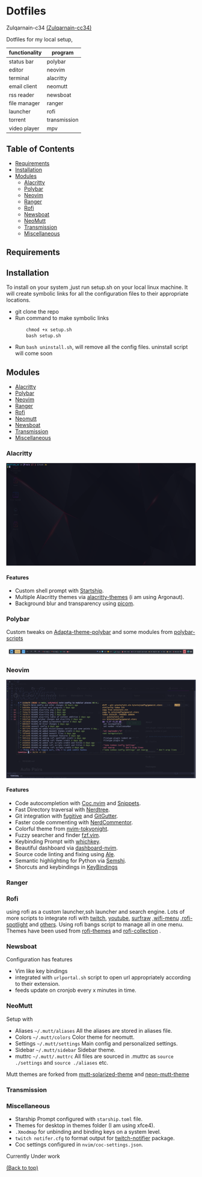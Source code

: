 # Dotfiles

Zulqarnain-c34 [(Zulqarnain-cc34)](www.github.com/Zulqarnain-cc34)


Dotfiles for my local setup,


| functionality | program      |
|---------------|--------------|
| status bar    | polybar      |
| editor	    | neovim       |
| terminal      | alacritty    |
| email client  | neomutt      |
| rss reader    | newsboat     |
| file manager  | ranger       |
| launcher      | rofi         |
| torrent       | transmission |
| video player  | mpv          |

 ## Table of Contents

* [Requirements](#requirements)
* [Installation](#installation)
* [Modules](#modules)
	* [Alacritty](#alacritty)
	* [Polybar](#polybar)
	* [Neovim](#neovim)
	* [Ranger](#ranger)
	* [Rofi](#rofi)
	* [Newsboat](#newsboat)
	* [NeoMutt](#neomutt)
	* [Transmission](#transmission)
	* [Miscellaneous](#miscellaneous)

## Requirements




## Installation

To install on your system ,just run setup.sh on your local linux machine. It will create symbolic links for all the configuration files to their appropriate locations.

- git clone the repo
- Run command to make symbolic links
    ```
        chmod +x setup.sh
        bash setup.sh
    ```
- Run `bash uninstall.sh`, will remove all the config files.
uninstall script will come soon

## Modules

- [Alacritty](#alacritty)
- [Polybar](#polybar)
- [Neovim](#neovim)
- [Ranger](#ranger)
- [Rofi](#rofi)
- [Neomutt](#neomutt)
- [Newsboat](#newsboat)
- [Transmission](#transmission)
- [Miscellaneous](#miscellaneous)


### Alacritty
<p align="center">
   <img src="./screenshots/alacritty.png"  title="alacritty">
</p>

#### Features

- Custom shell prompt with [Startship](https://github.com/starship/starship).
- Multiple Alacritty themes via [alacritty-themes](https://github.com/eendroroy/alacritty-theme) (i am using Argonaut).
- Background blur and transparency using [picom](https://github.com/yshui/picom).

### Polybar
Custom tweaks on [Adapta-theme-polybar](https://github.com/matoruru/polybar-adapta-theme) and some modules from [polybar-scripts](https://github.com/polybar/polybar-scripts)

<p align="center">
   <img src="./screenshots/polybar.png"  title="polybar">
</p>

### Neovim
<p align="center">
   <img src="./screenshots/neovim.png"  title="neovim">
</p>

#### Features

- Code autocompletion with [Coc.nvim](https://github.com/neoclide/coc.nvim) and [Snippets](https://github.com/neoclide/coc-snippets).
- Fast Directory traversal with [Nerdtree](https://github.com/preservim/nerdtree).
- Git integration with [fugitive](https://github.com/tpope/vim-fugitive) and [GitGutter](https://github.com/airblade/vim-gitgutter).
- Faster code commenting with [NerdCommentor](https://github.com/preservim/nerdcommenter).
- Colorful theme from [nvim-tokyonight](https://github.com/ghifarit53/tokyonight-vim).
- Fuzzy searcher and finder [fzf.vim](https://github.com/junegunn/fzf.vim).
- Keybinding Prompt with [whichkey](https://github.com/liuchengxu/vim-which-key).
- Beautiful dashboard via [dashboard-nvim](https://github.com/glepnir/dashboard-nvim).
- Source code linting and fixing using [Ale](https://github.com/dense-analysis/ale).
- Semantic highlighting for Python via [Semshi](https://github.com/numirias/semshi).
- Shorcuts and keybindings in [KeyBindings](https://github.com/Zulqarnain-cc34/dotfiles/tree/main/nvim/README.md)

### Ranger


### Rofi
using rofi as a custom launcher,ssh launcher and search engine. Lots of more scripts to integrate rofi with [twitch](https://github.com/indeedwatson/rofi-twitch), [youtube](https://github.com/pystardust/ytfzf), [surfraw](https://github.com/gotbletu/dotfiles_v2/tree/master/normal_user/rofi/.config/rofi/launchers) ,[wifi-menu](https://github.com/zbaylin/rofi-wifi-menu) ,[rofi-spotlight](https://github.com/manilarome/rofi-spotlight) and [others](https://github.com/gotbletu/dotfiles_v2/tree/master/normal_user/rofi/.config/rofi/launchers). Using rofi bangs script to manage all in one menu. Themes have been used from [rofi-themes](https://github.com/davatorium/rofi-themes.git) and [rofi-collection](https://github.com/Murzchnvok/rofi-collection) .

### Newsboat
Configuration has features

- Vim like key bindings
- integrated with `urlportal.sh` script to open url appropriately according to their extension.
- feeds update on cronjob every x minutes in time.

### NeoMutt
Setup with
- Aliases   `~/.mutt/aliases`  All the aliases are stored in aliases file.
- Colors    `~/.mutt/colors`   Color theme for neomutt.
- Settings  `~/.mutt/settings` Main config and personalized settings.
- Sidebar   `~/.mutt/sidebar`  Sidebar theme.
- muttrc    `~/.mutt/.muttrc`  All files are sourced in .muttrc as `source ./settings` and  `source ./aliases` etc.

Mutt themes are forked from [mutt-solarized-theme](https://github.com/altercation/mutt-colors-solarized) and [neon-mutt-theme](https://github.com/h3xx/mutt-colors-neonwolf)

### Transmission

### Miscellaneous

- Starship Prompt configured with `starship.toml` file.
- Themes for desktop in themes folder (I am using xfce4).
- `.Xmodmap` for unbinding and binding keys on a system level.
- `twitch notifer.cfg` to format output for [twitch-notifier](https://github.com/GiedriusS/TwitchNotifier) package.
- Coc settings configured in `nvim/coc-settings.json`.

Currently Under work

[(Back to top)](#top)
